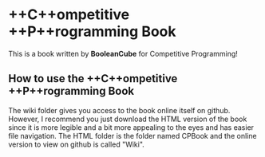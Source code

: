 # ++C++ompetitive ++P++rogramming Book
This is a book written by **BooleanCube** for Competitive Programming!

## How to use the ++C++ompetitive ++P++rogramming Book
The wiki folder gives you access to the book online itself on github. However, I recommend you just download the HTML version of the book since it is more legible and a bit more appealing to the eyes and has easier file navigation. The HTML folder is the folder named CPBook<version> and the online version to view on github is called "Wiki".
